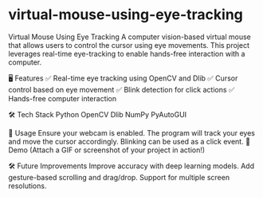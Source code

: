 # virtual-mouse-using-eye-tracking
Virtual Mouse Using Eye Tracking
A computer vision-based virtual mouse that allows users to control the cursor using eye movements. This project leverages real-time eye-tracking to enable hands-free interaction with a computer.

🖥️ Features
✅ Real-time eye tracking using OpenCV and Dlib
✅ Cursor control based on eye movement
✅ Blink detection for click actions
✅ Hands-free computer interaction

🛠️ Tech Stack
    Python
OpenCV
   Dlib
NumPy
PyAutoGUI

📝 Usage
Ensure your webcam is enabled.
The program will track your eyes and move the cursor accordingly.
Blinking can be used as a click event.
📸 Demo
(Attach a GIF or screenshot of your project in action!)

🛠️ Future Improvements
Improve accuracy with deep learning models.
Add gesture-based scrolling and drag/drop.
Support for multiple screen resolutions.
